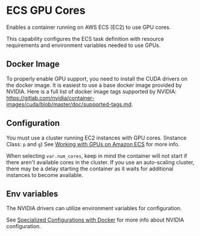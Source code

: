 # ECS GPU Cores

Enables a container running on AWS ECS (EC2) to use GPU cores.

This capability configures the ECS task definition with resource requirements and environment variables needed to use GPUs.

## Docker Image

To properly enable GPU support, you need to install the CUDA drivers on the docker image.
It is easiest to use a base docker image provided by NVIDIA.
Here is a full list of docker image tags supported by NVIDIA: https://gitlab.com/nvidia/container-images/cuda/blob/master/doc/supported-tags.md.

## Configuration

You must use a cluster running EC2 instances with GPU cores. (Instance Class: `p` and `g`)
See [Working with GPUs on Amazon ECS](https://docs.aws.amazon.com/AmazonECS/latest/developerguide/ecs-gpu.html) for more info.

When selecting `var.num_cores`, keep in mind the container will not start if there aren't available cores in the cluster.
If you use an auto-scaling cluster, there may be a delay starting the container as it waits for additional instances to become available.

## Env variables

The NVIDIA drivers can utilize environment variables for configuration.

See [Specialized Configurations with Docker](https://docs.nvidia.com/datacenter/cloud-native/container-toolkit/latest/docker-specialized.html?highlight=environment%20variable) for more info about NVIDIA configuration.
